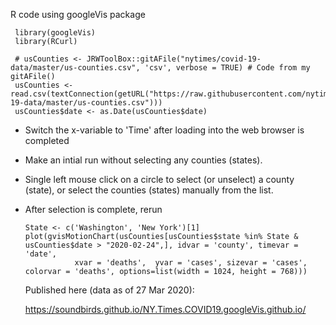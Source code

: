 
R code using googleVis package


     library(googleVis)
     library(RCurl)

     # usCounties <- JRWToolBox::gitAFile("nytimes/covid-19-data/master/us-counties.csv", 'csv', verbose = TRUE) # Code from my gitAFile()
     usCounties <-  read.csv(textConnection(getURL("https://raw.githubusercontent.com/nytimes/covid-19-data/master/us-counties.csv")))
     usCounties$date <- as.Date(usCounties$date)
     

- Switch the x-variable to 'Time' after loading into the web browser is completed
- Make an intial run without selecting any counties (states).
- Single left mouse click on a circle to select (or unselect) a county (state), or select the counties (states) manually from the list.
- After selection is complete, rerun

      State <- c('Washington', 'New York')[1]
      plot(gvisMotionChart(usCounties[usCounties$state %in% State & usCounties$date > "2020-02-24",], idvar = 'county', timevar = 'date', 
                 xvar = 'deaths',  yvar = 'cases', sizevar = 'cases', colorvar = 'deaths', options=list(width = 1024, height = 768)))
                 
  
     Published here (data as of 27 Mar 2020):
     
     https://soundbirds.github.io/NY.Times.COVID19.googleVis.github.io/
     
       
     
     
